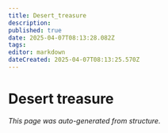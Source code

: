 ```yaml
---
title: Desert_treasure
description: 
published: true
date: 2025-04-07T08:13:28.082Z
tags: 
editor: markdown
dateCreated: 2025-04-07T08:13:25.570Z
---
```


# Desert treasure

*This page was auto-generated from structure.*